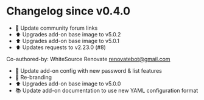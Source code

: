 # Changelog since v0.4.0
- :hammer: Update community forum links 
- :arrow_up: Upgrades add-on base image to v5.0.2 
- :arrow_up: Upgrades add-on base image to v5.0.1 
- :arrow_up: Updates requests to v2.23.0 (#8)

Co-authored-by: WhiteSource Renovate <renovatebot@gmail.com> 
- :hammer: Update add-on config with new password & list features 
- :hammer: Re-branding 
- :arrow_up: Upgrades add-on base image to v5.0.0 
- :books: Update add-on documentation to use new YAML configuration format 
